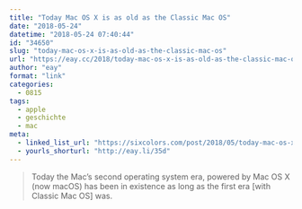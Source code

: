```yaml
---
title: "Today Mac OS X is as old as the Classic Mac OS"
date: "2018-05-24"
datetime: "2018-05-24 07:40:44"
id: "34650"
slug: "today-mac-os-x-is-as-old-as-the-classic-mac-os"
url: "https://eay.cc/2018/today-mac-os-x-is-as-old-as-the-classic-mac-os/"
author: "eay"
format: "link"
categories:
  - 0815
tags:
  - apple
  - geschichte
  - mac
meta:
  - linked_list_url: "https://sixcolors.com/post/2018/05/today-mac-os-x-is-as-old-as-the-classic-mac-os/"
  - yourls_shorturl: "http://eay.li/35d"
---
```


> Today the Mac’s second operating system era, powered by Mac OS X (now macOS) has been in existence as long as the first era \[with Classic Mac OS\] was.
